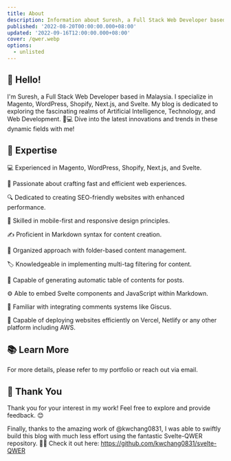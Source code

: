 ```yaml
---
title: About
description: Information about Suresh, a Full Stack Web Developer based in Malaysia.
published: '2022-08-20T00:00:00.000+08:00'
updated: '2022-09-16T12:00:00.000+08:00'
cover: /qwer.webp
options:
  - unlisted
---
```


## 👋 Hello!

I'm Suresh, a Full Stack Web Developer based in Malaysia. I specialize in Magento, WordPress, Shopify, Next.js, and Svelte. My blog is dedicated to exploring the fascinating realms of Artificial Intelligence, Technology, and Web Development. 🤖💻 Dive into the latest innovations and trends in these dynamic fields with me!

<ImgZoom src="/preview.webp" alt="Suresh's Blog Preview" />
<ImgZoom src="/mobile-preview.webp" alt="Suresh's Blog Mobile Preview" />

## 🌟 Expertise

💻 Experienced in Magento, WordPress, Shopify, Next.js, and Svelte.

🚀 Passionate about crafting fast and efficient web experiences.

🔍 Dedicated to creating SEO-friendly websites with enhanced performance.

📱 Skilled in mobile-first and responsive design principles.

✍️ Proficient in Markdown syntax for content creation.

📁 Organized approach with folder-based content management.

🏷️ Knowledgeable in implementing multi-tag filtering for content.

📄 Capable of generating automatic table of contents for posts.

⚙️ Able to embed Svelte components and JavaScript within Markdown.

💬 Familiar with integrating comments systems like Giscus.

🚀 Capable of deploying websites efficiently on Vercel, Netlify or any other platform including AWS.

## 📚 Learn More

For more details, please refer to my portfolio or reach out via email.

## 🙏 Thank You

Thank you for your interest in my work! Feel free to explore and provide feedback. 😊

Finally, thanks to the amazing work of @kwchang0831, I was able to swiftly build this blog with much less effort using the fantastic Svelte-QWER repository. 🙌🌟 Check it out here: https://github.com/kwchang0831/svelte-QWER


